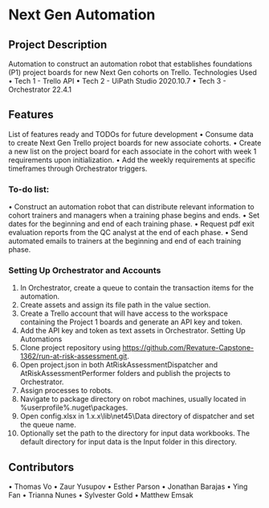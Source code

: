 # <strong> Next Gen Automation </strong> #

## <strong> Project Description </strong> ##

Automation to construct an automation robot that establishes foundations (P1) project boards for new Next Gen cohorts on Trello.
Technologies Used
•	Tech 1 - Trello API
•	Tech 2 - UiPath Studio 2020.10.7
•	Tech 3 - Orchestrator 22.4.1

## <strong> Features </strong>

List of features ready and TODOs for future development
•	Consume data to create Next Gen Trello project boards for new associate cohorts.
•	Create a new list on the project board for each associate in the cohort with week 1 requirements upon initialization.
•	Add the weekly requirements at specific timeframes through Orchestrator triggers.

### <strong> To-do list: </strong>
•	Construct an automation robot that can distribute relevant information to cohort trainers and managers when a training phase begins and ends.
•	Set dates for the beginning and end of each training phase.
•	Request pdf exit evaluation reports from the QC analyst at the end of each phase.
•	Send automated emails to trainers at the beginning and end of each training phase.

### <strong> Setting Up Orchestrator and Accounts </strong>
1.	In Orchestrator, create a queue to contain the transaction items for the automation.
2.	Create assets and assign its file path in the value section.
3.	Create a Trello account that will have access to the workspace containing the Project 1 boards and generate an API key and token.
4.	Add the API key and token as text assets in Orchestrator.
Setting Up Automations
1.	Clone project repository using https://github.com/Revature-Capstone-1362/run-at-risk-assessment.git.
2.	Open project.json in both AtRiskAssessmentDispatcher and AtRiskAssessmentPerformer folders and publish the projects to Orchestrator.
3.	Assign processes to robots.
4.	Navigate to package directory on robot machines, usually located in %userprofile%.nuget\packages.
5.	Open config.xlsx in 1.x.x\lib\net45\Data directory of dispatcher and set the queue name.
6.	Optionally set the path to the directory for input data workbooks. The default directory for input data is the Input folder in this directory.

## Contributors ##
•	Thomas Vo
•	Zaur Yusupov
•	Esther Parson
•	Jonathan Barajas
•	Ying Fan
•	Trianna Nunes
•	Sylvester Gold
•	Matthew Emsak

